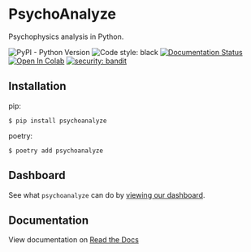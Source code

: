 # PsychoAnalyze

Psychophysics analysis in Python.

![PyPI - Python Version](https://img.shields.io/pypi/pyversions/psychoanalyze) 
![Code style: black](https://img.shields.io/badge/code%20style-black-000000.svg)
[![Documentation Status](https://readthedocs.org/projects/psychoanalyze/badge/?version=latest)](https://psychoanalyze.readthedocs.io/en/latest/?badge=latest)
[![Open In Colab](https://colab.research.google.com/assets/colab-badge.svg)](https://colab.research.google.com/github/schlich/psychoanalyze/blob/main/docs/notebook.ipynb)
[![security: bandit](https://img.shields.io/badge/security-bandit-yellow.svg)](https://github.com/PyCQA/bandit)



## Installation
pip:
```console
$ pip install psychoanalyze
```
poetry:
```console
$ poetry add psychoanalyze
```

## Dashboard
See what `psychoanalyze` can do by [viewing our dashboard](https://psychoanalyze.herokuapp.com/).

## Documentation
View documentation on [Read the Docs](https://psychoanalyze.readthedocs.io/en/latest/)
